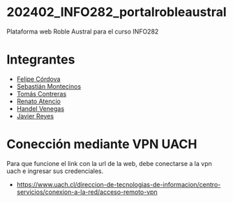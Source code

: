 # 202402_INFO282_portalrobleaustral
Plataforma web Roble Austral para el curso INFO282 

# Integrantes

- <a href="https://github.com/fcordovav">Felipe Córdova</a>
- <a href="https://github.com/SebaMonte07">Sebastián Montecinos</a>
- <a href="https://github.com/TomasCB18">Tomás Contreras</a>
- <a href="https://github.com/RenatoAtencio">Renato Atencio</a>
- <a href="https://github.com/handel123">Handel Venegas</a>
- <a href="https://github.com/Furnariidae">Javier Reyes</a>

# Conección mediante VPN UACH
Para que funcione el link con la url de la web, debe conectarse a la vpn uach e ingresar sus credenciales.  

- https://www.uach.cl/direccion-de-tecnologias-de-informacion/centro-servicios/conexion-a-la-red/acceso-remoto-vpn